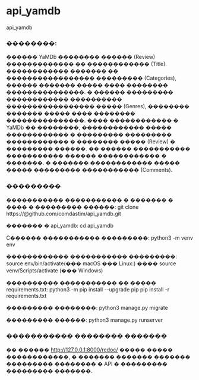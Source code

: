 # api_yamdb
api_yamdb

### ��������:
������ YaMDb �������� ������ (Review) ������������� �� ������������ (Title). ������������ ������� �� ����������������� ��������� (Categories), ������ ������� ����� ���� �������� ���������������.
� ������ ��������� ������������ ���������� ����������������� ����� (Genres), �������� ������� ����� ���� �������� ���������������.
���� ������������ � YaMDb �� ��������, ������������ ����� ������������ � ��������� ��������� ������������ � �������� ����� (Review) � ��������� ������. �� ������ ����������� ����������� ������ ������������ � �������.
� ������� ������������ ����� ����� ��������� ����������� (Comments). 

### ���������
����������� ����������� � ������� � ���� � ��������� ������:
git clone https://@github.com/comdastim/api_yamdb.git

������� � api_yamdb:
cd api_yamdb

C������ ����������� ���������:
python3 -m venv env

������������ ����������� ���������:
source env/bin/activate(��� macOS ��� Linux:) 
���� 
source venv/Scripts/activate (��� Windows)

���������� ����������� �� ����� requirements.txt:
python3 -m pip install --upgrade pip
pip install -r requirements.txt

��������� ��������:
python3 manage.py migrate

��������� ������:
python3 manage.py runserver

### ����������� �������� �������
�� ������ http://127.0.0.1:8000/redoc/  ����� ����� ������������, � ������� ������� ������� ��������� �������� � API � ��������� ��������� �������.



